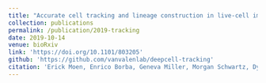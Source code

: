 ```yaml
---
title: "Accurate cell tracking and lineage construction in live-cell imaging experiments with deep learning"
collection: publications
permalink: /publication/2019-tracking
date: 2019-10-14
venue: bioRxiv
link: 'https://doi.org/10.1101/803205'
github: 'https://github.com/vanvalenlab/deepcell-tracking'
citation: 'Erick Moen, Enrico Borba, Geneva Miller, Morgan Schwartz, Dylan Bannon, Nora Koe, Isabella Camplisson, Daniel Kyme, Cole Pavelchek, Tyler Price, Takamasa Kudo, Edward Pao, William Graf, David Van Valen. 2019. &quot;Accurate cell tracking and lineage construction in live-cell imaging experiments with deep learning.&quot; <i>bioRxiv</i> doi:10.1101/803205'
---
```

